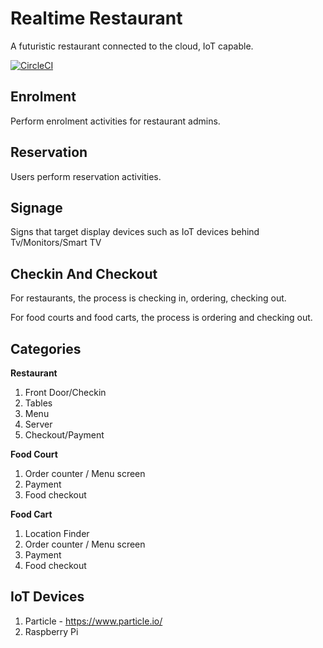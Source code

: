 # Realtime Restaurant
A futuristic  restaurant connected to the cloud, IoT capable.

[![CircleCI](https://circleci.com/gh/MagnusTiberius/realtimerestaurant.svg?style=svg)](https://circleci.com/gh/MagnusTiberius/realtimerestaurant)

## Enrolment

Perform enrolment activities for restaurant admins.

## Reservation

Users perform reservation activities.

## Signage

Signs that target display devices such as IoT devices behind Tv/Monitors/Smart TV

## Checkin And Checkout

For restaurants, the process is checking in, ordering, checking out.

For food courts and food carts, the process is ordering and checking out.

## Categories

**Restaurant**
1. Front Door/Checkin
2. Tables
3. Menu
4. Server
5. Checkout/Payment

**Food Court**
1. Order counter / Menu screen
2. Payment
3. Food checkout

**Food Cart**
1. Location Finder
2. Order counter / Menu screen
3. Payment
4. Food checkout

## IoT Devices

1. Particle - https://www.particle.io/
2. Raspberry Pi
